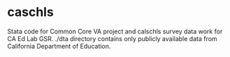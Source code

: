 # caschls
 Stata code for Common Core VA project and calschls survey data work for CA Ed Lab GSR. ./dta directory contains only publicly available data from California Department of Education.
